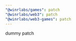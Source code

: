 ```yaml
---
"@winrlabs/games": patch
"@winrlabs/web3": patch
"@winrlabs/web3-games": patch
---
```


dummy patch
